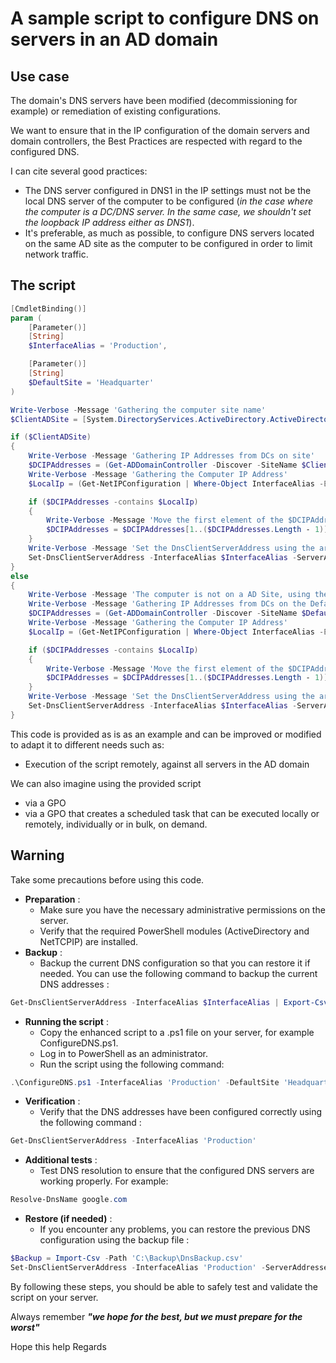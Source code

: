 ﻿# A sample script to configure DNS on servers in an AD domain

## Use case

The domain's DNS servers have been modified (decommissioning for example) or remediation of existing configurations.

We want to ensure that in the IP configuration of the domain servers and domain controllers, the Best Practices are respected with regard to the configured DNS.

I can cite several good practices:

- The DNS server configured in DNS1 in the IP settings must not be the local DNS server of the computer to be configured (*in the case where the computer is a DC/DNS server. In the same case, we shouldn't set the loopback IP address either as DNS1*).
- It's preferable, as much as possible, to configure DNS servers located on the same AD site as the computer to be configured in order to limit network traffic.

## The script

````powershell
[CmdletBinding()]
param (
    [Parameter()]
    [String]
    $InterfaceAlias = 'Production',

    [Parameter()]
    [String]
    $DefaultSite = 'Headquarter'
)

Write-Verbose -Message 'Gathering the computer site name'
$ClientADSite = [System.DirectoryServices.ActiveDirectory.ActiveDirectorySite]::GetComputerSite().Name

if ($ClientADSite)
{
    Write-Verbose -Message 'Gathering IP Addresses from DCs on site'
    $DCIPAddresses = (Get-ADDomainController -Discover -SiteName $ClientADSite -ForceDiscover).IPv4Address
    Write-Verbose -Message 'Gathering the Computer IP Address'
    $LocalIp = (Get-NetIPConfiguration | Where-Object InterfaceAlias -EQ $InterfaceAlias).IPV4Address.IPAddress

    if ($DCIPAddresses -contains $LocalIp)
    {
        Write-Verbose -Message 'Move the first element of the $DCIPAddresses to the end'
        $DCIPAddresses = $DCIPAddresses[1..($DCIPAddresses.Length - 1)] + $DCIPAddresses[0]
    }
    Write-Verbose -Message 'Set the DnsClientServerAddress using the array $DCIPAddresses'
    Set-DnsClientServerAddress -InterfaceAlias $InterfaceAlias -ServerAddresses $DCIPAddresses
}
else
{
    Write-Verbose -Message 'The computer is not on a AD Site, using the DefaultSite DC as DNS'
    Write-Verbose -Message 'Gathering IP Addresses from DCs on the Default site'
    $DCIPAddresses = (Get-ADDomainController -Discover -SiteName $DefaultSite -ForceDiscover).IPv4Address
    Write-Verbose -Message 'Gathering the Computer IP Address'
    $LocalIp = (Get-NetIPConfiguration | Where-Object InterfaceAlias -EQ $InterfaceAlias).IPV4Address.IPAddress

    if ($DCIPAddresses -contains $LocalIp)
    {
        Write-Verbose -Message 'Move the first element of the $DCIPAddresses to the end'
        $DCIPAddresses = $DCIPAddresses[1..($DCIPAddresses.Length - 1)] + $DCIPAddresses[0]
    }
    Write-Verbose -Message 'Set the DnsClientServerAddress using the array $DCIPAddresses'
    Set-DnsClientServerAddress -InterfaceAlias $InterfaceAlias -ServerAddresses $DCIPAddresses
}
````

This code is provided as is as an example and can be improved or modified to adapt it to different needs such as:
- Execution of the script remotely, against all servers in the AD domain

We can also imagine using the provided script
- via a GPO
- via a GPO that creates a scheduled task that can be executed locally or remotely, individually or in bulk, on demand.

## Warning
Take some precautions before using this code.
- **Preparation** :
  - Make sure you have the necessary administrative permissions on the server.
  - Verify that the required PowerShell modules (ActiveDirectory and NetTCPIP) are installed.
- **Backup** :
  - Backup the current DNS configuration so that you can restore it if needed. You can use the following command to backup the current DNS addresses :

````Powershell
Get-DnsClientServerAddress -InterfaceAlias $InterfaceAlias | Export-Csv -Path 'C:\Backup\DnsBackup.csv'
````

- **Running the script** :
  - Copy the enhanced script to a .ps1 file on your server, for example ConfigureDNS.ps1.
  - Log in to PowerShell as an administrator.
  - Run the script using the following command:

````Powershell
.\ConfigureDNS.ps1 -InterfaceAlias 'Production' -DefaultSite 'Headquarter'
````

- **Verification** :
  - Verify that the DNS addresses have been configured correctly using the following command :

````Powershell
Get-DnsClientServerAddress -InterfaceAlias 'Production'
````

- **Additional tests** :
  - Test DNS resolution to ensure that the configured DNS servers are working properly. For example:

````Powershell 
Resolve-DnsName google.com
````

- **Restore (if needed)** :
  - If you encounter any problems, you can restore the previous DNS configuration using the backup file :

````Powershell 
$Backup = Import-Csv -Path 'C:\Backup\DnsBackup.csv'
Set-DnsClientServerAddress -InterfaceAlias ​​'Production' -ServerAddresses $Backup.ServerAddresses
````
By following these steps, you should be able to safely test and validate the script on your server. 

Always remember ***"we hope for the best, but we must prepare for the worst"***

Hope this help
Regards